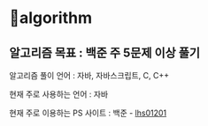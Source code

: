 # :100:algorithm

## 알고리즘 목표 : 백준 주 5문제 이상 풀기

알고리즘 풀이 언어 : 자바, 자바스크립트, C, C++

현재 주로 사용하는 언어 : 자바

현재 주로 이용하는 PS 사이트 : 백준 - [lhs01201](https://www.acmicpc.net/user/lhs01201)
